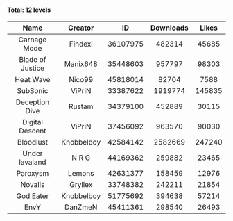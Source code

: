 #### Total: 12 levels

| Name | Creator | ID | Downloads | Likes |
|:---:|:---:|:---:|:---:|:---:|
| Carnage Mode | Findexi | 36107975 | 482314 | 45685
| Blade of Justice | Manix648 | 35448603 | 957797 | 98303
| Heat Wave | Nico99 | 45818014 | 82704 | 7588
| SubSonic | ViPriN | 33387622 | 1919774 | 145835
| Deception Dive | Rustam | 34379100 | 452889 | 30115
| Digital Descent | ViPriN | 37456092 | 963570 | 90030
| Bloodlust | Knobbelboy | 42584142 | 2582669 | 247240
| Under lavaland | N R G | 44169362 | 259882 | 23465
| Paroxysm | Lemons | 42631377 | 158459 | 12976
| Novalis | Gryllex | 33748382 | 242211 | 21854
| God Eater | Knobbelboy | 51775692 | 394638 | 57214
| EnvY | DanZmeN | 45411361 | 298540 | 26493
